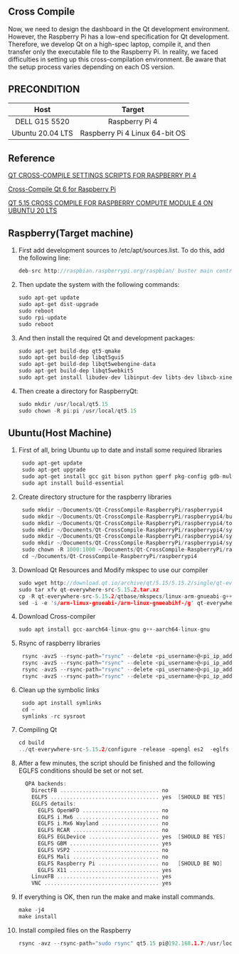 ## Cross Compile
Now, we need to design the dashboard in the Qt development environment. 
However, the Raspberry Pi has a low-end specification for Qt development. 
Therefore, we develop Qt on a high-spec laptop, compile it, and then transfer only the executable file to the Raspberry Pi. 
In reality, we faced difficulties in setting up this cross-compilation environment. 
Be aware that the setup process varies depending on each OS version.

## PRECONDITION

| Host        | Target       |
| :-------------:|:-------------: |
| DELL G15 5520 | Raspberry Pi 4 |
| Ubuntu 20.04 LTS | Raspberry Pi 4 Linux 64-bit OS |


## Reference
[QT CROSS-COMPILE SETTINGS
SCRIPTS FOR RASPBERRY PI 4](https://www.interelectronix.com/kr/qt-raspberry-pi-4yong-keuloseu-keompail-seoljeong-seukeulibteu.html)

[Cross-Compile Qt 6 for Raspberry Pi](https://wiki.qt.io/Cross-Compile_Qt_6_for_Raspberry_Pi)

[QT 5.15 CROSS COMPILE FOR RASPBERRY COMPUTE MODULE 4 ON UBUNTU 20 LTS
](https://www.interelectronix.com/qt-515-cross-compilation-raspberry-compute-module-4-ubuntu-20-lts.html)


## Raspberry(Target machine)
1. First add development sources to /etc/apt/sources.list. To do this, add the following line:
   ```c
   deb-src http://raspbian.raspberrypi.org/raspbian/ buster main contrib non-free rpi
   ```
2. Then update the system with the following commands:
   ```c
   sudo apt-get update
   sudo apt-get dist-upgrade
   sudo reboot
   sudo rpi-update
   sudo reboot
   ```
3. And then install the required Qt and development packages:
   ```c
   sudo apt-get build-dep qt5-qmake
   sudo apt-get build-dep libqt5gui5
   sudo apt-get build-dep libqt5webengine-data
   sudo apt-get build-dep libqt5webkit5
   sudo apt-get install libudev-dev libinput-dev libts-dev libxcb-xinerama0-dev libxcb-xinerama0 gdbserver
   ```
4. Then create a directory for RaspberryQt:
   ```c
   sudo mkdir /usr/local/qt5.15
   sudo chown -R pi:pi /usr/local/qt5.15
   ```


## Ubuntu(Host Machine)

1. First of all, bring Ubuntu up to date and install some required libraries
   ```c
    sudo apt-get update
    sudo apt-get upgrade
    sudo apt-get install gcc git bison python gperf pkg-config gdb-multiarch
    sudo apt install build-essential
     ```
2. Create directory structure for the raspberry libraries
   ```c
    sudo mkdir ~/Documents/Qt-CrossCompile-RaspberryPi/raspberrypi4
    sudo mkdir ~/Documents/Qt-CrossCompile-RaspberryPi/raspberrypi4/build
    sudo mkdir ~/Documents/Qt-CrossCompile-RaspberryPi/raspberrypi4/tools
    sudo mkdir ~/Documents/Qt-CrossCompile-RaspberryPi/raspberrypi4/sysroot
    sudo mkdir ~/Documents/Qt-CrossCompile-RaspberryPi/raspberrypi4/sysroot/usr
    sudo mkdir ~/Documents/Qt-CrossCompile-RaspberryPi/raspberrypi4/sysroot/opt
    sudo chown -R 1000:1000 ~/Documents/Qt-CrossCompile-RaspberryPi/raspberrypi4
    cd ~/Documents/Qt-CrossCompile-RaspberryPi/raspberrypi4
     ```
3. Download Qt Resources and Modify mkspec to use our compiler
   ```c
   sudo wget http://download.qt.io/archive/qt/5.15/5.15.2/single/qt-everywhere-src-5.15.2.tar.xz
   sudo tar xfv qt-everywhere-src-5.15.2.tar.xz
   cp -R qt-everywhere-src-5.15.2/qtbase/mkspecs/linux-arm-gnueabi-g++ qt-everywhere-src-5.15.2/qtbase/mkspecs/linux-arm-gnueabihf-g++
   sed -i -e 's/arm-linux-gnueabi-/arm-linux-gnueabihf-/g' qt-everywhere-src-5.15.2/qtbase/mkspecs/linux-arm-gnueabihf-g++/qmake.conf
   ```
4. Download Cross-compiler
   ```c
   sudo apt install gcc-aarch64-linux-gnu g++-aarch64-linux-gnu
   ```
5. Rsync of raspberry libraries
   ```c
    rsync -avzS --rsync-path="rsync" --delete <pi_username>@<pi_ip_address>:/lib/ sysroot/lib
    rsync -avzS --rsync-path="rsync" --delete <pi_username>@<pi_ip_address>:/usr/include/ sysroot/usr/include
    rsync -avzS --rsync-path="rsync" --delete <pi_username>@<pi_ip_address>:/usr/lib/ sysroot/usr/lib
    rsync -avzS --rsync-path="rsync" --delete <pi_username>@<pi_ip_address>:/opt/vc/ sysroot/opt/vc
   ```
6. Clean up the symbolic links 
   ```c
    sudo apt install symlinks
    cd ~
    symlinks -rc sysroot
   ```
7. Compiling Qt
   ```c
   cd build
   ../qt-everywhere-src-5.15.2/configure -release -opengl es2  -eglfs -device linux-rasp-pi4-aarch64 -device-option CROSS_COMPILE=aarch64-linux-gnu- -sysroot ~/Documents/Qt-CrossCompile-RaspberryPi/raspberrypi4/sysroot -prefix /usr/local/qt5.15 -extprefix ~/Documents/Qt-CrossCompile-RaspberryPi/raspberrypi4/qt5.15 -opensource -confirm-license -skip qtscript -skip qtwayland -skip qtwebengine -nomake tests -make libs -pkg-config -no-use-gold-linker -v -recheck
     ```
8. After a few minutes, the script should be finished and the following EGLFS conditions should be set or not set.
     ```c
       QPA backends:
         DirectFB ............................... no
         EGLFS .................................. yes  [SHOULD BE YES]
         EGLFS details:
           EGLFS OpenWFD ........................ no
           EGLFS i.Mx6 .......................... no
           EGLFS i.Mx6 Wayland .................. no
           EGLFS RCAR ........................... no
           EGLFS EGLDevice ...................... yes  [SHOULD BE YES]
           EGLFS GBM ............................ yes
           EGLFS VSP2 ........................... no
           EGLFS Mali ........................... no
           EGLFS Raspberry Pi ................... no   [SHOULD BE NO]
           EGLFS X11 ............................ yes
         LinuxFB ................................ yes
         VNC .................................... yes
     ```
9. If everything is OK, then run the make and make install commands.
    ```c
    make -j4
    make install
    ```
10. Install compiled files on the Raspberry
    ```c
    rsync -avz --rsync-path="sudo rsync" qt5.15 pi@192.168.1.7:/usr/local/
     ```
   
